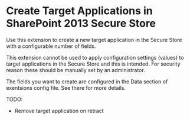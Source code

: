 ﻿Create Target Applications in SharePoint 2013 Secure Store
==========================================================

Use this extension to create a new target application in the Secure Store with a configurable number of fields.

This extension cannot be used to apply configuration settings (values) to target applications in the Secure Store and this is intended. For security reason these should be manually set by an administrator.

The fields you want to create are configured in the Data section of exentsions config file. See there for more details.

TODO:

- Remove target application on retract